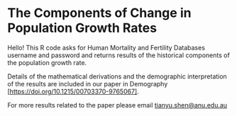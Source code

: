 # The Components of Change in Population Growth Rates

Hello! This R code asks for Human Mortality and Fertility Databases username and password and returns results of the historical components of the population growth rate.

Details of the mathematical derivations and the demographic interpretation of the results are included in our paper in Demography [https://doi.org/10.1215/00703370-9765067].

For more results related to the paper please email tianyu.shen@anu.edu.au
